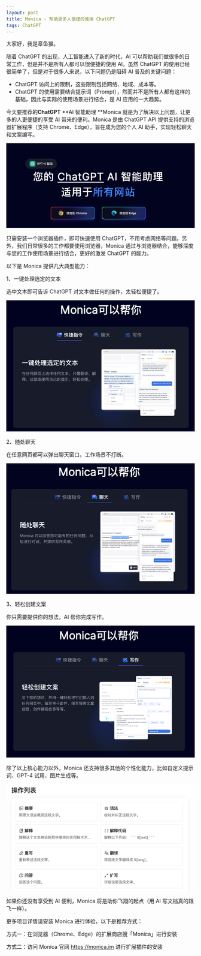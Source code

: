 ```yaml
---
layout: post
title: Monica - 帮助更多人便捷的使用 ChatGPT
tags: ChatGPT
---
```


大家好，我是章鱼猫。

随着 ChatGPT 的出现，人工智能进入了新的时代，AI 可以帮助我们做很多的日常工作，但是并不是所有人都可以很便捷的使用 AI。虽然 ChatGPT 的使用已经很简单了，但是对于很多人来说，以下问题仍是阻碍 AI 普及的关键问题：

* ChatGPT 访问上的限制，这些限制包括网络、地域、成本等。
* ChatGPT 的使用需要结合提示词（Prompt），然而并不是所有人都有这样的基础，因此与实际的使用场景进行结合，是 AI 应用的一大趋势。

今天要推荐的**ChatGPT** **AI 智能助理 **Monica 就是为了解决以上问题，让更多的人更便捷的享受 AI 带来的便利。Monica 是由 ChatGPT API 提供支持的浏览器扩展程序（支持 Chrome、Edge），旨在成为您的个人 AI 助手，实现轻松聊天和文案编写。

![](https://raw.githubusercontent.com/ZhuPeng/pic/master/mac/compress_image-20230704194444220.png)

只需安装一个浏览器插件，即可快速使用 ChatGPT，不用考虑网络等问题。另外，我们日常很多的工作都要使用浏览器，Monica 通过与浏览器结合，能够深度与您的工作使用场景进行结合，更好的激发 ChatGPT 的能力。

以下是 Monica 提供几大典型能力：

1、一键处理选定的文本

选中文本即可告诉 ChatGPT 对文本做任何的操作，太轻松便捷了。

![](https://raw.githubusercontent.com/ZhuPeng/pic/master/mac/compress_image-20230704194802098.png)

2、随处聊天

在任意网页都可以弹出聊天窗口，工作场景不打断。

![](https://raw.githubusercontent.com/ZhuPeng/pic/master/mac/compress_image-20230704195415920.png)

3、轻松创建文案

你只需要提供你的想法，AI 帮你完成写作。

![](https://raw.githubusercontent.com/ZhuPeng/pic/master/mac/compress_image-20230704195359170.png)

除了以上核心能力以外，Monica 还支持很多其他的个性化能力，比如自定义提示词、GPT-4 试用、图片生成等。

![](https://raw.githubusercontent.com/ZhuPeng/pic/master/images/compress_image-20230704195931358.png)

如果你还没有享受到 AI 便利，Monica 将是助你飞翔的起点（用 AI 写文档真的跟飞一样）。

更多项目详情请安装 Monica 进行体验，以下是推荐方式：

方式一：在浏览器（Chrome、Edge）的扩展商店搜「Monica」进行安装

方式二：访问 Monica 官网 https://monica.im 进行扩展插件的安装